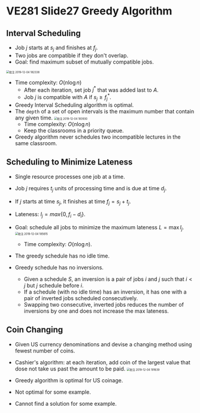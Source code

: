 # VE281 Slide27 Greedy Algorithm

## Interval Scheduling

* Job $j$ starts at $s_j$ and finishes at $f_j$.
* Two jobs are compatible if they don't overlap.
* Goal: find maximum subset of mutually compatible jobs.

<img src="C:\Users\AAAA\Downloads\Typora Notes\VE281\Slide\VE281 Slide27 Greedy Algorithm.assets\批注 2019-12-04 182338.png" alt="批注 2019-12-04 182338" style="zoom:50%;" />

* Time complexity: $O(n \log n)$
  * After each iteration, set job $j^*$ that was added last to $A$.
  * Job $j$ is compatible with $A$ if $s_j \geq f_j^*$. 
* Greedy Interval Scheduling algorithm is optimal.
* The `depth` of a set of open intervals is the maximum number that contain any given time.
  <img src="C:\Users\AAAA\Downloads\Typora Notes\VE281\Slide\VE281 Slide27 Greedy Algorithm.assets\批注 2019-12-04 183930.png" alt="批注 2019-12-04 183930" style="zoom:50%;" />
  * Time complexity: $O(n \log n)$
  * Keep the classrooms in a priority queue.
* Greedy algorithm never schedules two incompatible lectures in the same classroom.



## Scheduling to Minimize Lateness

* Single resource processes one job at a time.
* Job $j$ requires $t_j$ units of processing time and is due at time $d_j$.
* If $j$ starts at time $s_j$, it finishes at time $f_j = s_j + t_j$.
* Lateness: $l_j = max\{ 0, f_i - d_i \}$.
* Goal: schedule all jobs to minimize the maximum lateness $L = \max l_j$.
  <img src="C:\Users\AAAA\Downloads\Typora Notes\VE281\Slide\VE281 Slide27 Greedy Algorithm.assets\批注 2019-12-04 185615.png" alt="批注 2019-12-04 185615" style="zoom:50%;" />
  * Time complexity: $O(n \log n)$.

* The greedy schedule has no idle time.
* Greedy schedule has no inversions.
  * Given a schedule $S$, an inversion is a pair of jobs $i$ and $j$ such that $i<j$ but $j$ schedule before $i$.
  * If a schedule (with no idle time) has an inversion, it has one with a pair of inverted jobs scheduled consecutively.
  * Swapping two consecutive, inverted jobs reduces the number of inversions by one and does not increase the max lateness.

## Coin Changing

* Given US currency denominations and devise a changing method using fewest number of coins.
* Cashier's algorithm: at each iteration, add coin of the largest value that dose not take us past the amount to be paid.
  <img src="C:\Users\AAAA\Downloads\Typora Notes\VE281\Slide\VE281 Slide27 Greedy Algorithm.assets\批注 2019-12-04 191639.png" alt="批注 2019-12-04 191639" style="zoom:50%;" />

* Greedy algorithm is optimal for US coinage.
* Not optimal for some example.
* Cannot find a solution for some example.

